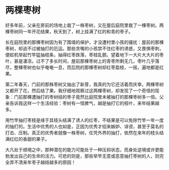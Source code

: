 # 两棵枣树

好多年前，父亲在房前的场地上栽了一株枣树，又在屋后庭院里栽了一棵枣树。两棵枣树同一年开花结果，秋天到了，树上挂满了红的和青的枣子。 

长在庭院里的那棵枣树因为有了围墙的保护，才没遭村里小孩的骚扰：屋前的那棵枣树，却逃不过被抽打的厄运。那些贪嘴的小孩禁不住红枣的诱惑，又畏惧枣刺，便趁机举起竹竿猛抽枝条，抽得红枣跌落，枣枝乱颤。望着地下一大片大大片的枣叶，甚是凄凉。过不了多长时间，屋前那棵枣树上的青枣所剩无几，枣叶几乎落尽，整棵枣树也似乎奄奄一息，而后院的那棵枣树却红枣盈枝，一摇，遍地都是红果。 

第二年春天，门前的那株枣树又抽出了新芽，我真的为它还活着而庆幸。两棵枣树又都开了花，然后结了果。我仔细地观察过这两棵枣树，却发现了一个奇怪的现象：门前那棵遭抽打的枣树结的枣子竟然比庭院里未被抽打的那棵枣树多一倍。父亲告诉我这样一个生活经验：枣树有一怪脾气，越是抽打它的枝叶，来年结果越多。 

用竹竿抽打枣枝是缘于其枝头结满了诱人的红枣，不结果是可以免除竹竿一年一度的抽打的。生活中优秀的人也如是，正因为优秀才招来嫉妒、诽谤，甚至于莫名的打击、压制。真正的优秀者就像一株枣树，任凭外界的抽打，依然在来年的枝头结满红红的香甜的果子。 

大凡处于顺境之中，那种潜在的能力可能处于一种压抑状态，而身处逆境或许更能勃发出自己的生命的活力。可悲的则是，那些举竿无意或恶意抽打枣树的人，则完全弄不清来年枣子越结越多的原因！
 